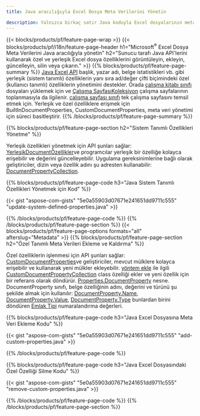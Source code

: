 ```yaml
---
title: Java aracılığıyla Excel Dosya Meta Verilerini Yönetin

description: Yalnızca birkaç satır Java koduyla Excel dosyalarının meta verilerini görüntüleyin, ekleyin, düzenleyin, kaldırın veya çıkarın
---
```

{{< blocks/products/pf/feature-page-wrap >}}
{{< blocks/products/pf/i18n/feature-page-header h1="Microsoft<sup>&reg;</sup> Excel Dosya Meta Verilerini Java aracılığıyla yönetin" h2="Sunucu tarafı Java API\'lerini kullanarak özel ve yerleşik Excel dosya özelliklerini görüntüleyin, ekleyin, güncelleyin, silin veya çıkarın." >}}
{{% blocks/products/pf/feature-page-summary %}}
[Java Excel API](/cells/java/) başlık, yazar adı, belge istatistikleri vb. gibi yerleşik (sistem tanımlı) özelliklerin yanı sıra ad/değer çifti biçimindeki özel (kullanıcı tanımlı) özelliklerin yönetimini destekler. Orada [çalışma kitabı sınıfı](https://reference.aspose.com/cells/java/com.aspose.cells/Workbook) dosyaları yüklemek için ve [Çalışma SayfasıKoleksiyon](https://reference.aspose.com/cells/java/com.aspose.cells/WorksheetCollection) çalışma sayfalarının toplanmasıyla da ilgilenir. [çalışma sayfası sınıfı](https://reference.aspose.com/cells/java/com.aspose.cells/Worksheet) tek çalışma sayfasını temsil etmek için. Yerleşik ve özel özelliklere erişmek için BuiltInDocumentProperties, CustomDocumentProperties, meta veri yönetimi için süreci basitleştirir. 
{{% /blocks/products/pf/feature-page-summary %}}

{{% blocks/products/pf/feature-page-section h2="Sistem Tanımlı Özellikleri Yönetme" %}}

Yerleşik özellikleri yönetmek için API şunları sağlar: [YerleşikDocumentÖzellikler](https://reference.aspose.com/cells/java/com.aspose.cells/worksheetcollection#BuiltInDocumentProperties)ve programcılar yerleşik bir özelliğe kolayca erişebilir ve değerini güncelleyebilir. Uygulama gereksinimlerine bağlı olarak geliştiriciler, dizin veya özellik adını şu adresten kullanabilir: [DocumentPropertyCollection](https://reference.aspose.com/cells/java/com.aspose.cells/DocumentPropertyCollection). 

{{% blocks/products/pf/feature-page-code h3="Java Sistem Tanımlı Özellikleri Yönetmek için Kod" %}}

{{< gist "aspose-com-gists" "5e0a55903d07671e241651dd9711c555" "update-system-defined-properties.java" >}}

{{% /blocks/products/pf/feature-page-code %}}
{{% /blocks/products/pf/feature-page-section %}}
{{< blocks/products/pf/feature-page-options formats="all" afterslug="Metadata" >}}
{{% blocks/products/pf/feature-page-section h2="Özel Tanımlı Meta Verileri Ekleme ve Kaldırma" %}}

Özel özelliklerin işlenmesi için API şunları sağlar: [CustomDocumentProperties](https://reference.aspose.com/cells/java/com.aspose.cells/worksheetcollection#CustomDocumentProperties)ve geliştiriciler, mevcut mülklere kolayca erişebilir ve kullanarak yeni mülkler ekleyebilir. [yöntem ekle](https://reference.aspose.com/cells/java/com.aspose.cells/customdocumentpropertycollection#add(java.lang.String,%20boolean)) ile ilgili [CustomDocumentPropertyCollection](https://reference.aspose.com/cells/java/com.aspose.cells/CustomDocumentPropertyCollection) class özelliği ekler ve yeni özellik için bir referans olarak döndürür. [Properties.DocumentProperty](https://reference.aspose.com/cells/java/com.aspose.cells/DocumentProperty) nesne. DocumentProperty sınıfı, belge özelliğinin adını, değerini ve türünü şu şekilde almak için kullanılır: [DocumentProperty.Name](https://reference.aspose.com/cells/java/com.aspose.cells/documentproperty#Name), [DocumentProperty.Value](https://reference.aspose.com/cells/java/com.aspose.cells/documentproperty#Value),  [DocumentProperty.Type](https://reference.aspose.com/cells/java/com.aspose.cells/documentproperty#Type) bunlardan birini döndüren [Emlak Tipi](https://reference.aspose.com/cells/java/com.aspose.cells/PropertyType) numaralandırma değerleri. 
 
{{% blocks/products/pf/feature-page-code h3="Java Excel Dosyasına Meta Veri Ekleme Kodu" %}}

{{< gist "aspose-com-gists" "5e0a55903d07671e241651dd9711c555" "add-custom-properties.java" >}}

{{% /blocks/products/pf/feature-page-code %}}


{{% blocks/products/pf/feature-page-code h3="Java Excel Dosyasındaki Özel Özelliği Silme Kodu" %}}

{{< gist "aspose-com-gists" "5e0a55903d07671e241651dd9711c555" "remove-custom-properties.java" >}}

{{% /blocks/products/pf/feature-page-code %}}
{{% /blocks/products/pf/feature-page-section %}}

